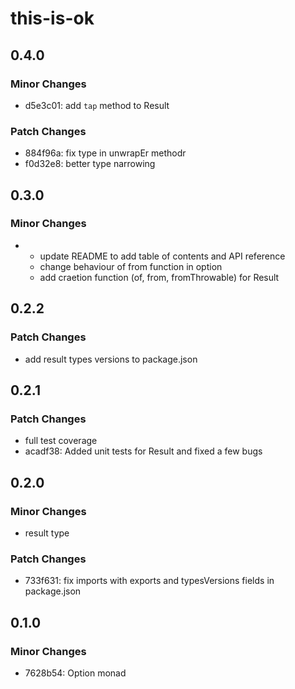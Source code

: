 # this-is-ok

## 0.4.0

### Minor Changes

- d5e3c01: add `tap` method to Result

### Patch Changes

- 884f96a: fix type in unwrapEr methodr
- f0d32e8: better type narrowing

## 0.3.0

### Minor Changes

- - update README to add table of contents and API reference
  - change behaviour of from function in option
  - add craetion function (of, from, fromThrowable) for Result

## 0.2.2

### Patch Changes

- add result types versions to package.json

## 0.2.1

### Patch Changes

- full test coverage
- acadf38: Added unit tests for Result and fixed a few bugs

## 0.2.0

### Minor Changes

- result type

### Patch Changes

- 733f631: fix imports with exports and typesVersions fields in package.json

## 0.1.0

### Minor Changes

- 7628b54: Option monad

